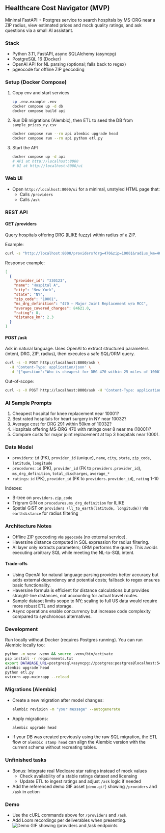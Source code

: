 ## Healthcare Cost Navigator (MVP)

Minimal FastAPI + Postgres service to search hospitals by MS-DRG near a ZIP radius, view estimated prices and mock quality ratings, and ask questions via a small AI assistant.

### Stack
- Python 3.11, FastAPI, async SQLAlchemy (asyncpg)
- PostgreSQL 16 (Docker)
- OpenAI API for NL parsing (optional; falls back to regex)
- pgeocode for offline ZIP geocoding

### Setup (Docker Compose)
1. Copy env and start services
   ```bash
   cp .env.example .env
   docker compose up -d db
   docker compose build api
   ```

2. Run DB migrations (Alembic), then ETL to seed the DB from `sample_prices_ny.csv`
   ```bash
   docker compose run --rm api alembic upgrade head
   docker compose run --rm api python etl.py
   ```

3. Start the API
   ```bash
   docker compose up -d api
   # API at http://localhost:8000
   # UI at http://localhost:8000/ui
   ```

### Web UI

- Open `http://localhost:8000/ui` for a minimal, unstyled HTML page that:
  - Calls `/providers`
  - Calls `/ask`

### REST API

#### GET /providers
Query hospitals offering DRG (ILIKE fuzzy) within radius of a ZIP.

Example:
```bash
curl -s "http://localhost:8000/providers?drg=470&zip=10001&radius_km=40" | jq
```

Response example:
```json
[
  {
    "provider_id": "330123",
    "name": "Hospital A",
    "city": "New York",
    "state": "NY",
    "zip_code": "10001",
    "ms_drg_definition": "470 – Major Joint Replacement w/o MCC",
    "average_covered_charges": 84621.0,
    "rating": 8,
    "distance_km": 2.3
  }
]
```

#### POST /ask
Ask in natural language. Uses OpenAI to extract structured parameters (intent, DRG, ZIP, radius), then executes a safe SQL/ORM query.

```bash
curl -s -X POST http://localhost:8000/ask \
  -H 'Content-Type: application/json' \
  -d '{"question":"Who is cheapest for DRG 470 within 25 miles of 10001?"}' | jq
```

Out-of-scope:
```bash
curl -s -X POST http://localhost:8000/ask -H 'Content-Type: application/json' -d '{"question":"What\'s the weather today?"}' | jq
```

### AI Sample Prompts
1. Cheapest hospital for knee replacement near 10001?
2. Best rated hospitals for heart surgery in NY near 10032?
3. Average cost for DRG 291 within 50km of 10032?
4. Hospitals offering MS-DRG 470 with ratings over 8 near me (10001)?
5. Compare costs for major joint replacement at top 3 hospitals near 10001.

### Data Model
- `providers`: `id` (PK), `provider_id` (unique), `name`, `city`, `state`, `zip_code`, `latitude`, `longitude`
- `procedures`: `id` (PK), `provider_id` (FK to `providers.provider_id`), `ms_drg_definition`, `total_discharges`, `average_*`
- `ratings`: `id` (PK), `provider_id` (FK to `providers.provider_id`), `rating` 1-10

Indexes:
- B-tree on `providers.zip_code`
- Trigram GIN on `procedures.ms_drg_definition` for ILIKE
- Spatial GiST on `providers (ll_to_earth(latitude, longitude))` via `earthdistance` for radius filtering

### Architecture Notes
- Offline ZIP geocoding via `pgeocode` (no external service).
- Haversine distance computed in SQL expression for radius filtering.
- AI layer only extracts parameters; ORM performs the query. This avoids executing arbitrary SQL while meeting the NL-to-SQL intent.

#### Trade-offs
- Using OpenAI for natural language parsing provides better accuracy but adds external dependency and potential costs; fallback to regex ensures basic functionality.
- Haversine formula is efficient for distance calculations but provides straight-line distances, not accounting for actual travel routes.
- Sample dataset limits scope to NY; scaling to full US data would require more robust ETL and storage.
- Async operations enable concurrency but increase code complexity compared to synchronous alternatives.

### Development
Run locally without Docker (requires Postgres running). You can run Alembic locally too:
```bash
python -m venv .venv && source .venv/bin/activate
pip install -r requirements.txt
export DATABASE_URL=postgresql+asyncpg://postgres:postgres@localhost:5432/hospital
alembic upgrade head
python etl.py
uvicorn app.main:app --reload
```

### Migrations (Alembic)
- Create a new migration after model changes:
  ```bash
  alembic revision -m "your message" --autogenerate
  ```
- Apply migrations:
  ```bash
  alembic upgrade head
  ```
- If your DB was created previously using the raw SQL migration, the ETL flow or `alembic stamp head` can align the Alembic version with the current schema without recreating tables.

### Unfinished tasks
- Bonus: Integrate real Medicare star ratings instead of mock values
  - Check availability of a stable ratings dataset and licensing
  - Update ETL to ingest ratings and adjust `/ask` logic if needed
- Add the referenced demo GIF asset (`demo.gif`) showing `/providers` and `/ask` in action

### Demo
- Use the cURL commands above for `/providers` and `/ask`.
- Add Loom recordings per deliverables when presenting.
![Demo GIF showing /providers and /ask endpoints](demo.gif)

